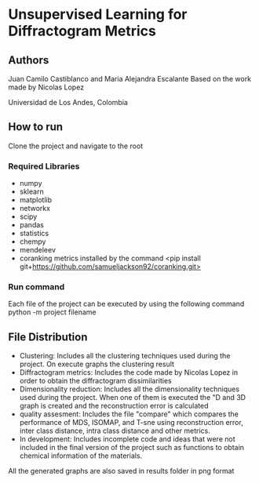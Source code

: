 # Unsupervised Learning for Diffractogram Metrics


## Authors 
Juan Camilo Castiblanco and Maria Alejandra Escalante 
Based on the work made by Nicolas Lopez

Universidad de Los Andes, Colombia
## How to run 
Clone the project and navigate to the root 
### Required Libraries
- numpy
- sklearn 
- matplotlib
- networkx
- scipy
- pandas
- statistics
- chempy
- mendeleev
- coranking metrics installed by the command <pip install git+https://github.com/samueljackson92/coranking.git>

### Run command
Each file of the project can be executed by using the following command
python -m project filename

## File Distribution

- Clustering: Includes all the clustering techniques used during the project. On execute graphs the clustering result
- Diffractogram metrics: Includes the code made by Nicolas Lopez in order to obtain the diffractogram dissimilarities
- Dimensionality reduction: Includes all the dimensionality techniques used during the project. When one of them is executed the "D and 3D graph is created and the reconstruction error is calculated
- quality assesment: Includes the file "compare" which compares the performance of MDS, ISOMAP, and T-sne  using reconstruction error, inter class distance, intra class distance and other metrics.
- In development: Includes incomplete code and ideas that were not included in the final version of the project such as functions to obtain chemical information of the materials.


All the generated graphs are also saved in results folder in png format

